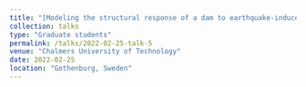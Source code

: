 ```yaml
---
title: "[Modeling the structural response of a dam to earthquake-induced dynamic stresses.](https://biniyamsishah.github.io/GibeIII/main.html)"
collection: talks
type: "Graduate students"
permalink: /talks/2022-02-25-talk-5
venue: "Chalmers University of Technology"
date: 2022-02-25
location: "Gothenburg, Sweden"
---
```


